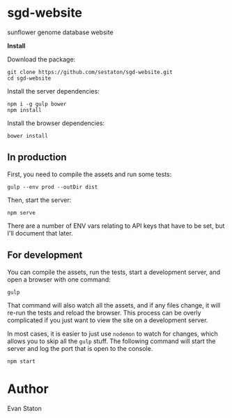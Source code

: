 sgd-website
===========
sunflower genome database website

**Install**

Download the package:

    git clone https://github.com/sestaton/sgd-website.git
    cd sgd-website

Install the server dependencies:

    npm i -g gulp bower
    npm install

Install the browser dependencies:

    bower install

## In production

First, you need to compile the assets and run some tests:
  
    gulp --env prod --outDir dist

Then, start the server:

    npm serve

There are a number of ENV vars relating to API keys that have to be set, but I'll document that later.

## For development

You can compile the assets, run the tests, start a development server, and open a browser with one command:

    gulp

That command will also watch all the assets, and if any files change, it will re-run the tests and reload the browser. This process can be overly complicated if you just want to view the site on a development server. 

In most cases, it is easier to just use `nodemon` to watch for changes, which allows you to skip all the `gulp` stuff. The following command will start the server and log the port that is open to the console.

    npm start

# Author

Evan Staton